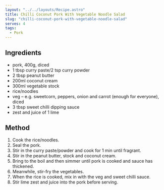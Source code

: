 ```yaml
---
layout: "../../layouts/Recipe.astro"
title: Chilli Coconut Pork With Vegetable Noodle Salad
slug: "chilli-coconut-pork-with-vegetable-noodle-salad"
serves: 4
tags:
  - Pork
---
```


## Ingredients

- pork, 400g, diced
- 1 tbsp curry paste/2 tsp curry powder
- 2 tbsp peanut butter
- 200ml coconut cream
- 300ml vegetable stock
- rice/noodles
- veg – e.g. sweetcorn, peppers, onion and carrot (enough for everyone), diced
- 3 tbsp sweet chilli dipping sauce
- zest and juice of 1 lime

## Method

1. Cook the rice/noodles.
1. Seal the pork.
1. Stir in the curry paste/powder and cook for 1 min until fragrant.
1. Stir in the peanut butter, stock and coconut cream. 
1. Bring to the boil and then simmer until pork is cooked and sauce has thickened.
1. Meanwhile, stir-fry the vegetables.
1. When the rice is cooked, mix in with the veg and sweet chilli sauce.
1. Stir lime zest and juice into the pork before serving.